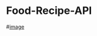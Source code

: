 ﻿# Food-Recipe-API
 #[image](https://user-images.githubusercontent.com/88263251/163668405-559f4185-4896-4fad-a9fe-0d217be2dba5.png)

